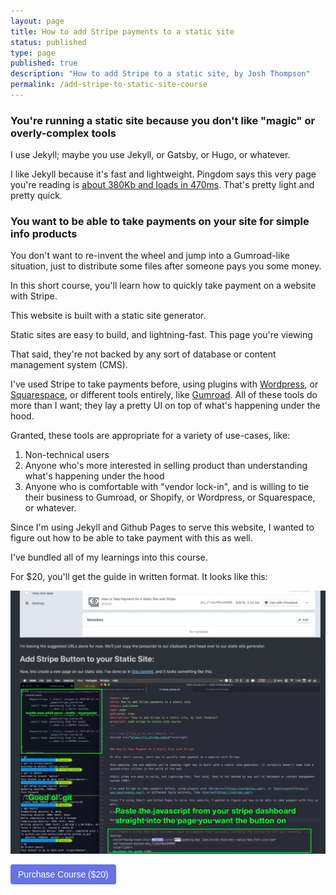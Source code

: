 ```yaml
---
layout: page
title: How to add Stripe payments to a static site
status: published
type: page
published: true
description: "How to add Stripe to a static site, by Josh Thompson"
permalink: /add-stripe-to-static-site-course
---
```


### You're running a static site because you don't like "magic" or overly-complex tools

I use Jekyll; maybe you use Jekyll, or Gatsby, or Hugo, or whatever. 

I like Jekyll because it's fast and lightweight. Pingdom says this very page you're reading is [about 380Kb and loads in 470ms](https://tools.pingdom.com/#5b53cbf885c00000). That's pretty light and pretty quick. 

### You want to be able to take payments on your site for simple info products

You don't want to re-invent the wheel and jump into a Gumroad-like situation, just to distribute some files after someone pays you some money. 



In this short course, you'll learn how to quickly take payment on a website with Stripe.

This website is built with a static site generator. 

Static sites are easy to build, and lightning-fast. This page you're viewing 

That said, they're not backed by any sort of database or content management system (CMS). 

I've used Stripe to take payments before, using plugins with [Wordpress](https://wordpress.com/), or [Squarespace](https://www.squarespace.com/), or different tools entirely, like [Gumroad](https://gumroad.com/). All of these tools do more than I want; they lay a pretty UI on top of what's happening under the hood.

Granted, these tools are appropriate for a variety of use-cases, like:
1. Non-technical users
2. Anyone who's more interested in selling product than understanding what's happening under the hood
3. Anyone who is comfortable with "vendor lock-in", and is willing to tie their business to Gumroad, or Shopify, or Wordpress, or Squarespace, or whatever. 

Since I'm using Jekyll and Github Pages to serve this website, I wanted to figure out how to be able to take payment with this as well. 

I've bundled all of my learnings into this course.

For $20, you'll get the guide in written format. It looks like this:

![course preview](/images/2019-09-20-stripe-01.jpg)

<!-- Load Stripe.js on your website. -->
<script src="https://js.stripe.com/v3"></script>

<!-- Create a button that your customers click to complete their purchase. Customize the styling to suit your branding. -->
<button
  style="background-color:#6772E5;color:#FFF;padding:8px 12px;border:0;border-radius:4px;font-size:1em"
  id="checkout-button-sku_Fo5gnUdda4RhOF"
  role="link">
  Purchase Course ($20)
</button>

<div id="error-message"></div>

<script>
  var stripe = Stripe('pk_test_xTwpkoUrsCpAxKwm69tBZEAe');

  var checkoutButton = document.getElementById('checkout-button-sku_Fo5gnUdda4RhOF');
  checkoutButton.addEventListener('click', function () {
    stripe.redirectToCheckout({
      items: [{sku: 'sku_Fo5gnUdda4RhOF', quantity: 1}],
      successUrl: window.location.protocol + '//josh.works/success',
      cancelUrl: window.location.protocol + '//josh.works/canceled',
    })
    .then(function (result) {
      if (result.error) {
        var displayError = document.getElementById('error-message');
        displayError.textContent = result.error.message;
      }
    });
  });
</script>


